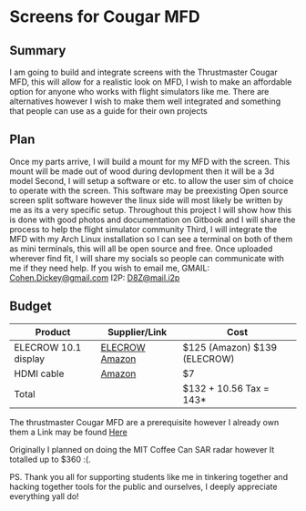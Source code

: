 ﻿---
name: "@Cohen-Koen"
project: "Screens for Cougar MFD"
---

#  Screens for Cougar MFD

##  Summary

I am going to build and integrate screens with the Thrustmaster Cougar MFD, this will allow for a realistic look on MFD, I wish to make an affordable option for anyone who works with flight simulators like me. There are alternatives however I wish to make them well integrated and something that people can use as a guide for their own projects

##  Plan

Once my parts arrive, I will build a mount for my MFD with the screen.
This mount will be made out of wood during devlopment then it will be a 3d model
Second, I will setup a software or etc. to allow the user sim of choice to operate with the screen.
This software may be preexisting Open source screen split software however the linux side will most likely be written by me as its a very specific setup.
Throughout this project I will show how this is done with good photos and documentation on Gitbook and I will share the process to help the flight simulator community
Third, I will integrate the MFD with my Arch Linux installation so I can see a terminal on both of them as mini terminals, this will all be open source and free. Once uploaded wherever find fit, I will share my socials so people can communicate with me if they need help. 
If you wish to email me,
GMAIL: Cohen.Dickey@gmail.com
I2P: D8Z@mail.i2p

##  Budget

| Product         | Supplier/Link                         | Cost   |
| --------------- | ------------------------------------- | ------ |
| ELECROW 10.1 display  | [ELECROW](https://www.elecrow.com/10-1-inch-2k-ips-2560x1600-monitor-with-built-in-speaker-for-raspberry-pi-2-3b-3b-ps4-xbox-windows.html)  [Amazon](https://www.amazon.com/Elecrow-Raspberry-1920X1080p-Resolution-Speakers/dp/B076GZVCP2/ref=sr_1_7?crid=1IQL1XGUAVB14&keywords=10%2binch%2bby%2b6%2binch%2bdisplay%2bscreen&qid=1672175678&s=electronics&sprefix=10%2binch%2bby%2b6%2binch%2bdisplay%2bscreen,electronics,245&sr=1-7&th=1)| $125 (Amazon) $139 (ELECROW) |
| HDMI cable | [Amazon](https://www.amazon.com/AmazonBasics-High-Speed-HDMI-Cable-1-Pack/dp/B014I8T0YQ/ref=sr_1_1_sspa?crid=1HW77OLYF2CQF&keywords=HDMI%20cable&qid=1672176452&s=electronics&sprefix=hdmi%20cable,electronics,154&sr=1-1-spons&psc=1&spLa=ZW5jcnlwdGVkUXVhbGlmaWVyPUEzVFlQREVUR1FGQVlJJmVuY3J5cHRlZElkPUEwMDI0MDkzMkkyOFFWSUxGM1JLWSZlbmNyeXB0ZWRBZElkPUEwNzYzMTI2M0o3RFVOQ1NORVBJMCZ3aWRnZXROYW1lPXNwX2F0ZiZhY3Rpb249Y2xpY2tSZWRpcmVjdCZkb05vdExvZ0NsaWNrPXRydWU=) | $7 |
| Total           |                                       | $132 + 10.56 Tax = 143*|
The thrustmaster Cougar MFD are a prerequisite however I already own them
a Link may be found [Here](https://www.amazon.com/Thrustmaster-Cougar-Flight-Control-Panels/dp/B002HH9TRY/ref=asc_df_B002HH9TRY?tag=bngsmtphsnus-20&linkCode=df0&hvadid=80676783826100&hvnetw=s&hvqmt=e&hvbmt=be&hvdev=c&hvlocint=&hvlocphy=&hvtargid=pla-4584276309842122&psc=1)





Originally I planned on doing the MIT Coffee Can SAR radar however It totalled up to $360 :(.

PS. Thank you all for supporting students like me in tinkering together and hacking together tools for the public and ourselves, I deeply appreciate everything yall do!
